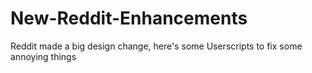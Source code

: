 # New-Reddit-Enhancements
Reddit made a big design change, here's some Userscripts to fix some annoying things
